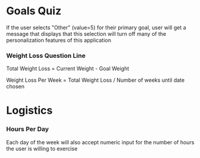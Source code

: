 # Goals Quiz

If the user selects "Other" (value=5) for their primary goal, user will get a message that displays that this selection will turn off many of the personalization features of this application

### Weight Loss Question Line

Total Weight Loss = Current Weight - Goal Weight

Weight Loss Per Week = Total Weight Loss / Number of weeks until date chosen

# Logistics

### Hours Per Day

Each day of the week will also accept numeric input for the number of hours the user is willing to exercise